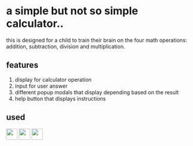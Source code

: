 # a simple but not so simple calculator..

this is designed for a child to train their brain on the four math operations: addition, subtraction, division and multiplication.

## features

1. display for calculator operation
2. input for user answer
3. different popup modals that display depending based on the result
4. help button that displays instructions

## used

<img src="https://img.shields.io/badge/Sass-333333?style=flat&logo=sass&logoColor=CC6699" height="30" /> <img src="https://img.shields.io/badge/-React-333333?style=flat&logo=react" height="30" /> <img src="https://img.shields.io/badge/3rdPartyLibrary-mathjs-red" height="30" />
